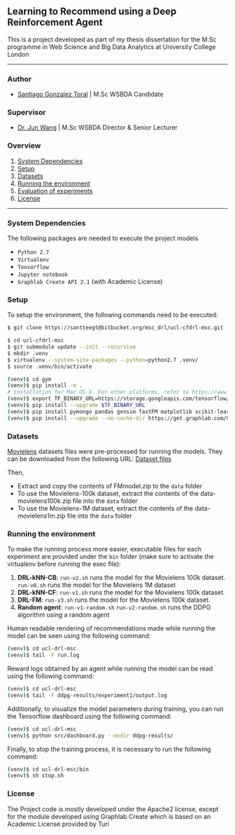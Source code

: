 ## Learning to Recommend using a Deep Reinforcement Agent

This is a project developed as part of my thesis dissertation for the M.Sc programme in Web Science and Big Data Analytics at University College London

******

### Author
* [Santiago Gonzalez Toral](hernan.toral.15@ucl.ac.uk) | M.Sc WSBDA Candidate

### Supervisor

* [Dr. Jun Wang]() | M.Sc WSBDA Director & Senior Lecturer

### Overview

1. [System Dependencies](#requirements)
2. [Setup](#setup)
3. [Datasets](#datasets)
4. [Running the environment](#run)
5. [Evaluation of experiments](#experiments)
5. [License](#license)

---

### System Dependencies

The following packages are needed to execute the project models

- `Python 2.7`
- `Virtualenv`
- `Tensorflow`
- `Jupyter notebook`
- `Graphlab Create API 2.1` (with Academic License)


### Setup

To setup the environment, the following commands need to be executed:

```bash
$ git clone https://santteegt@bitbucket.org/msc_drl/ucl-cfdrl-msc.git

$ cd ucl-cfdrl-msc
$ git submodule update --init --recursive
$ mkdir .venv
$ virtualenv --system-site-packages --python=python2.7 .venv/
$ source .venv/bin/activate

(venv)$ cd gym
(venv)$ pip install -e .
# installation for Mac OS X. For other platforms, refer to https://www.tensorflow.org/versions/r0.9/get_started/os_setup.html#virtualenv-installation
(venv)$ export TF_BINARY_URL=https://storage.googleapis.com/tensorflow/mac/tensorflow-0.9.0-py2-none-any.whl
(venv)$ pip install --upgrade $TF_BINARY_URL
(venv)$ pip install pymongo pandas gensim fastFM matplotlib scikit-learn scipy
(venv)$ pip install --upgrade --no-cache-dir https://get.graphlab.com/GraphLab-Create/2.1/hernan.toral.15@ucl.ac.uk/55E9-2088-3AF8-120F-D171-1AAB-95A3-B077/GraphLab-Create-License.tar.gz

```

### Datasets

[Movielens](http://grouplens.org/datasets/movielens/) datasets files were pre-processed for running the models. They can be downloaded from the following URL: [Dataset files](https://mega.nz/#F!oFYFmZyQ!UERNs4e3Jvvkml2zNj2ngA)

Then, 

* Extract and copy the contents of FMmodel.zip to the `data` folder
* To use the Movielens-100k dataset, extract the contents of the data-movielens100k.zip file into the `data` folder
* To use the Movielens-1M dataset, extract the contents of the data-movielens1m.zip file into the `data` folder

### Running the environment

To make the running process more easier, executable files for each experiment are provided under the `bin` folder (make sure to activate the virtualenv before running the exec file):

1. **DRL-kNN-CB**: `run-v2.sh` runs the model for the Movielens 100k dataset. `run-v0.sh` runs the model for the Movielens 1M dataset
2. **DRL-kNN-CF**: `run-v1.sh` runs the model for the Movielens 100k dataset.
3. **DRL-FM**: `run-v3.sh` runs the model for the Movielens 100k dataset.
4. **Random agent**: `run-v1-random.sh` `run-v2-random.sh` runs the DDPG algorithm using a random agent

Human readable rendering of recommendations made while running the model can be seen using the following command:

```bash
(venv)$ cd ucl-drl-msc
(venv)$ tail -F run.log
```

Reward logs obtained by an agent while running the model can be read using the following command:

```bash
(venv)$ cd ucl-drl-msc
(venv)$ tail -F ddpg-results/experiment1/output.log
```
Additionally, to visualize the model parameters during training, you can run the Tensorflow dashboard using the following command:

```bash
(venv)$ cd ucl-drl-msc
(venv)$ python src/dashboard.py --exdir ddpg-results/
```

Finally, to stop the training process, it is necessary to run the following command:
```bash
(venv)$ cd ucl-drl-msc/bin
(venv)$ sh stop.sh
```

### License

The Project code is mostly developed under the Apache2 license, except for the module developed using Graphlab Create which is based on an Academic License provided by Turi